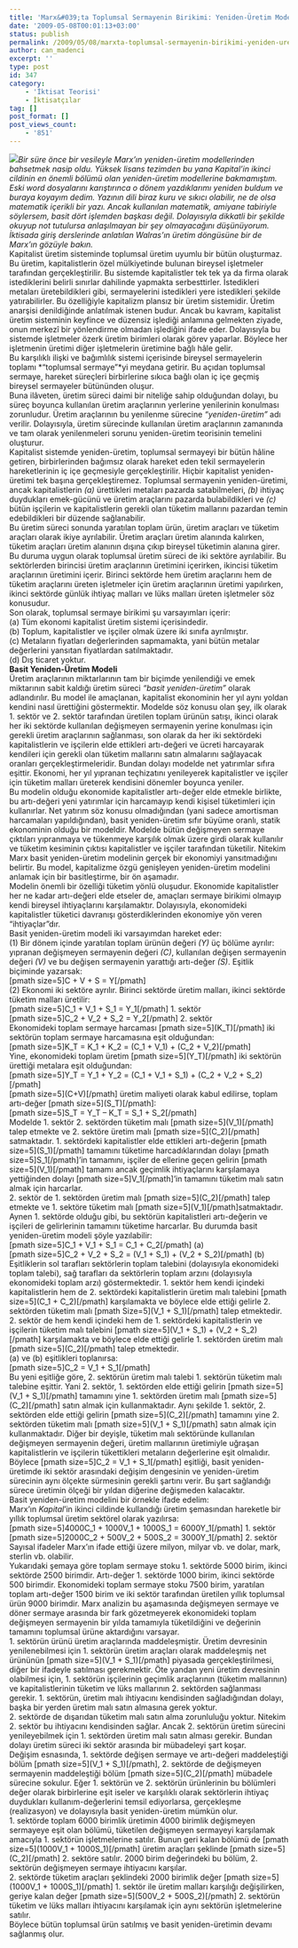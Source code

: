 ```yaml
---
title: 'Marx&#039;ta Toplumsal Sermayenin Birikimi: Yeniden-Üretim Modelleri (I)'
date: '2009-05-08T00:01:13+03:00'
status: publish
permalink: /2009/05/08/marxta-toplumsal-sermayenin-birikimi-yeniden-uretim-modelleri-i
author: can_madenci
excerpt: ''
type: post
id: 347
category:
    - 'İktisat Teorisi'
    - İktisatçılar
tag: []
post_format: []
post_views_count:
    - '851'
---
```

[![](http://www.marxists.org/archive/marx/photo/lifeandwork/sketches/105.jpg)](http://www.marxists.org/archive/marx/photo/lifeandwork/sketches/105.jpg)*Bir süre önce bir vesileyle Marx’ın yeniden-üretim modellerinden bahsetmek nasip oldu. Yüksek lisans tezimden bu yana Kapital’in ikinci cildinin en önemli bölümü olan yeniden-üretim modellerine bakmamıştım. Eski word dosyalarını karıştırınca o dönem yazdıklarımı yeniden buldum ve buraya koyayım dedim. Yazının dili biraz kuru ve sıkıcı olabilir, ne de olsa matematik içerikli bir yazı. Ancak kullanılan matematik, amiyane tabiriyle söylersem, basit dört işlemden başkası değil. Dolayısıyla dikkatli bir şekilde okuyup not tutulursa anlaşılmayan bir şey olmayacağını düşünüyorum. İktisada giriş derslerinde anlatılan Walras’ın üretim döngüsüne bir de Marx’ın gözüyle bakın.*   
Kapitalist üretim sisteminde toplumsal üretim uyumlu bir bütün oluşturmaz. Bu üretim, kapitalistlerin özel mülkiyetinde bulunan bireysel işletmeler tarafından gerçekleştirilir. Bu sistemde kapitalistler tek tek ya da firma olarak istediklerini belirli sınırlar dahilinde yapmakta serbesttirler. İstedikleri metaları üretebildikleri gibi, sermayelerini istedikleri yere istedikleri şekilde yatırabilirler. Bu özelliğiyle kapitalizm plansız bir üretim sistemidir. Üretim anarşisi denildiğinde anlatılmak istenen budur. Ancak bu kavram, kapitalist üretim sisteminin keyfince ve düzensiz işlediği anlamına gelmekten ziyade, onun merkezî bir yönlendirme olmadan işlediğini ifade eder. Dolayısıyla bu sistemde işletmeler özerk üretim birimleri olarak görev yaparlar. Böylece her işletmenin üretimi diğer işletmelerin üretimine bağlı hâle gelir.  
Bu karşılıklı ilişki ve bağımlılık sistemi içerisinde bireysel sermayelerin toplamı *“toplumsal sermaye”*yi meydana getirir. Bu açıdan toplumsal sermaye, hareket süreçleri birbirlerine sıkıca bağlı olan iç içe geçmiş bireysel sermayeler bütününden oluşur.  
Buna ilâveten, üretim süreci daimi bir niteliğe sahip olduğundan dolayı, bu süreç boyunca kullanılan üretim araçlarının yerlerine yenilerinin konulması zorunludur. Üretim araçlarının bu yenilenme sürecine *“yeniden-üretim”* adı verilir. Dolayısıyla, üretim sürecinde kullanılan üretim araçlarının zamanında ve tam olarak yenilenmeleri sorunu yeniden-üretim teorisinin temelini oluşturur.  
Kapitalist sistemde yeniden-üretim, toplumsal sermayeyi bir bütün hâline getiren, birbirlerinden bağımsız olarak hareket eden tekil sermayelerin hareketlerinin iç içe geçmesiyle gerçekleştirilir. Hiçbir kapitalist yeniden-üretimi tek başına gerçekleştiremez. Toplumsal sermayenin yeniden-üretimi, ancak kapitalistlerin *(a)* ürettikleri metaları pazarda satabilmeleri, *(b)* ihtiyaç duydukları emek-gücünü ve üretim araçlarını pazarda bulabildikleri ve *(c)* bütün işçilerin ve kapitalistlerin gerekli olan tüketim mallarını pazardan temin edebildikleri bir düzende sağlanabilir.  
Bu üretim süreci sonunda yaratılan toplam ürün, üretim araçları ve tüketim araçları olarak ikiye ayrılabilir. Üretim araçları üretim alanında kalırken, tüketim araçları üretim alanının dışına çıkıp bireysel tüketimin alanına girer. Bu duruma uygun olarak toplumsal üretim süreci de iki sektöre ayrılabilir. Bu sektörlerden birincisi üretim araçlarının üretimini içerirken, ikincisi tüketim araçlarının üretimini içerir. Birinci sektörde hem üretim araçlarını hem de tüketim araçlarını üreten işletmeler için üretim araçlarının üretimi yapılırken, ikinci sektörde günlük ihtiyaç malları ve lüks malları üreten işletmeler söz konusudur.  
Son olarak, toplumsal sermaye birikimi şu varsayımları içerir:  
(a) Tüm ekonomi kapitalist üretim sistemi içerisindedir.  
(b) Toplum, kapitalistler ve işçiler olmak üzere iki sınıfa ayrılmıştır.  
(c) Metaların fiyatları değerlerinden sapmamakta, yani bütün metalar değerlerini yansıtan fiyatlardan satılmaktadır.  
(d) Dış ticaret yoktur.  
**Basit Yeniden-Üretim Modeli**  
Üretim araçlarının miktarlarının tam bir biçimde yenilendiği ve emek miktarının sabit kaldığı üretim süreci *“basit yeniden-üretim”* olarak adlandırılır. Bu model ile amaçlanan, kapitalist ekonominin her yıl aynı yoldan kendini nasıl ürettiğini göstermektir. Modelde söz konusu olan şey, ilk olarak 1. sektör ve 2. sektör tarafından üretilen toplam ürünün satışı, ikinci olarak her iki sektörde kullanılan değişmeyen sermayenin yerine konulması için gerekli üretim araçlarının sağlanması, son olarak da her iki sektördeki kapitalistlerin ve işçilerin elde ettikleri artı-değeri ve ücreti harcayarak kendileri için gerekli olan tüketim mallarını satın almalarını sağlayacak oranları gerçekleştirmeleridir. Bundan dolayı modelde net yatırımlar sıfıra eşittir. Ekonomi, her yıl yıpranan teçhizatını yenileyerek kapitalistler ve işçiler için tüketim malları üreterek kendisini dönemler boyunca yeniler.  
Bu modelin olduğu ekonomide kapitalistler artı-değer elde etmekle birlikte, bu artı-değeri yeni yatırımlar için harcamayıp kendi kişisel tüketimleri için kullanırlar. Net yatırım söz konusu olmadığından (yani sadece amortisman harcamaları yapıldığından), basit yeniden-üretim sıfır büyüme oranlı, statik ekonominin olduğu bir modeldir. Modelde bütün değişmeyen sermaye çıktıları yıpranmaya ve tükenmeye karşılık olmak üzere girdi olarak kullanılır ve tüketim kesiminin çıktısı kapitalistler ve işçiler tarafından tüketilir. Nitekim Marx basit yeniden-üretim modelinin gerçek bir ekonomiyi yansıtmadığını belirtir. Bu model, kapitalizme özgü genişleyen yeniden-üretim modelini anlamak için bir basitleştirme, bir ön aşamadır.  
Modelin önemli bir özelliği tüketim yönlü oluşudur. Ekonomide kapitalistler her ne kadar artı-değeri elde etseler de, amaçları sermaye birikimi olmayıp kendi bireysel ihtiyaçlarını karşılamaktır. Dolayısıyla, ekonomideki kapitalistler tüketici davranışı gösterdiklerinden ekonomiye yön veren “ihtiyaçlar”dır.  
Basit yeniden-üretim modeli iki varsayımdan hareket eder:  
(1) Bir dönem içinde yaratılan toplam ürünün değeri *(Y)* üç bölüme ayrılır: yıpranan değişmeyen sermayenin değeri *(C)*, kullanılan değişen sermayenin değeri *(V)* ve bu değişen sermayenin yarattığı artı-değer *(S)*. Eşitlik biçiminde yazarsak:  
\[pmath size=5\]C + V + S = Y\[/pmath\]  
(2) Ekonomi iki sektöre ayrılır. Birinci sektörde üretim malları, ikinci sektörde tüketim malları üretilir:  
\[pmath size=5\]C\_1 + V\_1 + S\_1 = Y\_1\[/pmath\] 1. sektör  
\[pmath size=5\]C\_2 + V\_2 + S\_2 = Y\_2\[/pmath\] 2. sektör  
Ekonomideki toplam sermaye harcaması \[pmath size=5\](K\_T)\[/pmath\] iki sektörün toplam sermaye harcamasına eşit olduğundan:  
\[pmath size=5\]K\_T = K\_1 + K\_2 = (C\_1 + V\_1) + (C\_2 + V\_2)\[/pmath\]  
Yine, ekonomideki toplam üretim \[pmath size=5\](Y\_T)\[/pmath\] iki sektörün ürettiği metalara eşit olduğundan:  
\[pmath size=5\]Y\_T = Y\_1 + Y\_2 = (C\_1 + V\_1 + S\_1) + (C\_2 + V\_2 + S\_2)\[/pmath\]  
\[pmath size=5\](C+V)\[/pmath\] üretim maliyeti olarak kabul edilirse, toplam artı-değer \[pmath size=5\](S\_T)\[/pmath\]:  
\[pmath size=5\]S\_T = Y\_T – K\_T = S\_1 + S\_2\[/pmath\]  
Modelde 1. sektör 2. sektörden tüketim malı \[pmath size=5\](V\_1)\[/pmath\] talep etmekte ve 2. sektöre üretim malı \[pmath size=5\](C\_2)\[/pmath\] satmaktadır. 1. sektördeki kapitalistler elde ettikleri artı-değerin \[pmath size=5\](S\_1)\[/pmath\] tamamını tüketime harcadıklarından dolayı \[pmath size=5\]S\_1\[/pmath\]’in tamamını, işçiler de ellerine geçen gelirin \[pmath size=5\](V\_1)\[/pmath\] tamamı ancak geçimlik ihtiyaçlarını karşılamaya yettiğinden dolayı \[pmath size=5\]V\_1\[/pmath\]’in tamamını tüketim malı satın almak için harcarlar.  
2\. sektör de 1. sektörden üretim malı \[pmath size=5\](C\_2)\[/pmath\] talep etmekte ve 1. sektöre tüketim malı \[pmath size=5\](V\_1)\[/pmath\]satmaktadır. Aynen 1. sektörde olduğu gibi, bu sektörün kapitalistleri artı-değerin ve işçileri de gelirlerinin tamamını tüketime harcarlar. Bu durumda basit yeniden-üretim modeli şöyle yazılabilir:  
\[pmath size=5\]C\_1 + V\_1 + S\_1 = C\_1 + C\_2\[/pmath\] (a)  
\[pmath size=5\]C\_2 + V\_2 + S\_2 = (V\_1 + S\_1) + (V\_2 + S\_2)\[/pmath\] (b)  
Eşitliklerin sol tarafları sektörlerin toplam talebini (dolayısıyla ekonomideki toplam talebi), sağ tarafları da sektörlerin toplam arzını (dolayısıyla ekonomideki toplam arzı) göstermektedir. 1. sektör hem kendi içindeki kapitalistlerin hem de 2. sektördeki kapitalistlerin üretim malı talebini \[pmath size=5\](C\_1 + C\_2)\[/pmath\] karşılamakta ve böylece elde ettiği gelirle 2. sektörden tüketim malı \[pmath Size=5\](V\_1 + S\_1)\[/pmath\] talep etmektedir. 2. sektör de hem kendi içindeki hem de 1. sektördeki kapitalistlerin ve işçilerin tüketim malı talebini \[pmath size=5\](V\_1 + S\_1) + (V\_2 + S\_2)\[/pmath\] karşılamakta ve böylece elde ettiği gelirle 1. sektörden üretim malı \[pmath size=5\](C\_2)\[/pmath\] talep etmektedir.  
(a) ve (b) eşitlikleri toplanırsa:  
\[pmath size=5\]C\_2 = V\_1 + S\_1\[/pmath\]  
Bu yeni eşitliğe göre, 2. sektörün üretim malı talebi 1. sektörün tüketim malı talebine eşittir. Yani 2. sektör, 1. sektörden elde ettiği gelirin \[pmath size=5\](V\_1 + S\_1)\[/pmath\] tamamını yine 1. sektörden üretim malı \[pmath size=5\](C\_2)\[/pmath\] satın almak için kullanmaktadır. Aynı şekilde 1. sektör, 2. sektörden elde ettiği gelirin \[pmath size=5\](C\_2)\[/pmath\] tamamını yine 2. sektörden tüketim malı \[pmath size=5\](V\_1 + S\_1)\[/pmath\] satın almak için kullanmaktadır. Diğer bir deyişle, tüketim malı sektöründe kullanılan değişmeyen sermayenin değeri, üretim mallarının üretimiyle uğraşan kapitalistlerin ve işçilerin tükettikleri metaların değerlerine eşit olmalıdır.  
Böylece \[pmath size=5\]C\_2 = V\_1 + S\_1\[/pmath\] eşitliği, basit yeniden-üretimde iki sektör arasındaki değişim dengesinin ve yeniden-üretim sürecinin aynı ölçekte sürmesinin gerekli şartını verir. Bu şart sağlandığı sürece üretimin ölçeği bir yıldan diğerine değişmeden kalacaktır.  
Basit yeniden-üretim modelini bir örnekle ifade edelim:  
Marx’ın *Kapital*’in ikinci cildinde kullandığı üretim şemasından hareketle bir yıllık toplumsal üretim sektörel olarak yazılırsa:  
\[pmath size=5\]4000C\_1 + 1000V\_1 + 1000S\_1 = 6000Y\_1\[/pmath\] 1. sektör  
\[pmath size=5\]2000C\_2 + 500V\_2 + 500S\_2 = 3000Y\_1\[/pmath\] 2. sektör  
Sayısal ifadeler Marx’ın ifade ettiği üzere milyon, milyar vb. ve dolar, mark, sterlin vb. olabilir.  
Yukarıdaki şemaya göre toplam sermaye stoku 1. sektörde 5000 birim, ikinci sektörde 2500 birimdir. Artı-değer 1. sektörde 1000 birim, ikinci sektörde 500 birimdir. Ekonomideki toplam sermaye stoku 7500 birim, yaratılan toplam artı-değer 1500 birim ve iki sektör tarafından üretilen yıllık toplumsal ürün 9000 birimdir. Marx analizin bu aşamasında değişmeyen sermaye ve döner sermaye arasında bir fark gözetmeyerek ekonomideki toplam değişmeyen sermayenin bir yılda tamamıyla tüketildiğini ve değerinin tamamını toplumsal ürüne aktardığını varsayar.  
1\. sektörün ürünü üretim araçlarında maddeleşmiştir. Üretim devresinin yenilenebilmesi için 1. sektörün üretim araçları olarak maddeleşmiş net ürününün \[pmath size=5\](V\_1 + S\_1)\[/pmath\] piyasada gerçekleştirilmesi, diğer bir ifadeyle satılması gerekmektir. Öte yandan yeni üretim devresinin olabilmesi için, 1. sektörün işçilerinin geçimlik araçlarının (tüketim mallarının) ve kapitalistlerinin tüketim ve lüks mallarının 2. sektörden sağlanması gerekir. 1. sektörün, üretim malı ihtiyacını kendisinden sağladığından dolayı, başka bir yerden üretim malı satın almasına gerek yoktur.  
2\. sektörde de dışarıdan tüketim malı satın alma zorunluluğu yoktur. Nitekim 2. sektör bu ihtiyacını kendisinden sağlar. Ancak 2. sektörün üretim sürecini yenileyebilmek için 1. sektörden üretim malı satın alması gerekir. Bundan dolayı üretim süreci iki sektör arasında bir mübadeleyi şart koşar.  
Değişim esnasında, 1. sektörde değişen sermaye ve artı-değeri maddeleştiği bölüm \[pmath size=5\](V\_1 + S\_1)\[/pmath\], 2. sektörde de değişmeyen sermayenin maddeleştiği bölüm \[pmath size=5\](C\_2)\[/pmath\] mübadele sürecine sokulur. Eğer 1. sektörün ve 2. sektörün ürünlerinin bu bölümleri değer olarak birbirlerine eşit iseler ve karşılıklı olarak sektörlerin ihtiyaç duydukları kullanım-değerlerini temsil ediyorlarsa, gerçekleşme (realizasyon) ve dolayısıyla basit yeniden-üretim mümkün olur.  
1\. sektörde toplam 6000 birimlik üretimin 4000 birimlik değişmeyen sermayeye eşit olan bölümü, tüketilen değişmeyen sermayeyi karşılamak amacıyla 1. sektörün işletmelerine satılır. Bunun geri kalan bölümü de \[pmath size=5\](1000V\_1 + 1000S\_1)\[/pmath\] üretim araçları şeklinde \[pmath size=5\](C\_2)\[/pmath\] 2. sektöre satılır. 2000 birim değerindeki bu bölüm, 2. sektörün değişmeyen sermaye ihtiyacını karşılar.  
2\. sektörde tüketim araçları şeklindeki 2000 birimlik değer \[pmath size=5\](1000V\_1 + 1000S\_1)\[/pmath\] 1. sektör ile üretim malları karşılığı değişilirken, geriye kalan değer \[pmath size=5\](500V\_2 + 500S\_2)\[/pmath\] 2. sektörün tüketim ve lüks malları ihtiyacını karşılamak için aynı sektörün işletmelerine satılır.  
Böylece bütün toplumsal ürün satılmış ve basit yeniden-üretimin devamı sağlanmış olur.